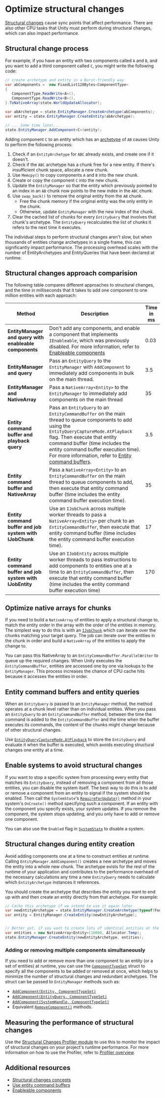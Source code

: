 # Optimize structural changes

[Structural changes](concepts-structural-changes.md) cause sync points that affect performance. There are also other CPU tasks that Unity must perform during structural changes, which can also impact performance.

## Structural change process

For example, if you have an entity with two components called `A` and `B`, and you want to add a third component called `C`, you might write the following code:

```c#
// create archetype and entity in a Burst-friendly way
var abComponents =  new FixedList128Bytes<ComponentType>
{
   ComponentType.ReadWrite<A>(),
   ComponentType.ReadWrite<B>(),
}.ToNativeArray(state.WorldUpdateAllocator);

var abArchetype = state.EntityManager.CreateArchetype(abComponents);
var entity = state.EntityManager.CreateEntity(abArchetype);

// ... Some time later... 
state.EntityManager.AddComponent<C>(entity);
```

Adding component `C` to an entity which has an [archetype](concepts-archetypes.md) of `AB` causes Unity to perform the following process:

1. Check if an `EntityArchetype` for `ABC` already exists, and create one if it doesn't.
1. Check if the `ABC` archetype has a chunk free for a new entity. If there's insufficient chunk space, allocate a new chunk.
1. Use `Memcpy()` to copy components `A` and `B` into the new chunk.
1. Create or copy the component `C` into the new chunk.
1. Update the `EntityManager` so that the entity which previously pointed to an index in an `AB` chunk now points to the new index in the `ABC` chunk.
1. Use `swap_back()` to remove the original entity from the `AB` chunk.
    * Free the chunk memory if the original entity was the only entity in the chunk.
    * Otherwise, update `EntityManager` with the new index of the chunk.
1. Clear the cached list of chunks for every `EntityQuery` that involves that chunk's archetype. The `EntityQuery` recalculates the list of chunks it refers to the next time it executes.

The individual steps to perform structural changes aren't slow, but when thousands of entities change archetypes in a single frame, this can significantly impact performance. The processing overhead scales with the number of EntityArchetypes and EntityQueries that have been declared at runtime.

## Structural changes approach comparision

The following table compares different approaches to structural changes, and the time in milliseconds that it takes to add one component to one million entities with each approach:

| **Method** | **Description** | **Time in ms** |
| --- | --- | --- |
| **EntityManager and query with enableable components** | Don't add any components, and enable a component that implements `IEnableable`, which was previously disabled. For more information, refer to [Enableable components](components-enableable.md) | 0.03 |
| **EntityManager and query** | Pass an `EntityQuery` to the `EntityManager` with `AddComponent` to immediately add components in bulk on the main thread. | 3.5 |
| **EntityManager and NativeArray** | Pass a `NativeArray<Entity>` to the `EntityManager` to immediately add components on the main thread | 35 |
| **Entity command buffer and playback query** | Pass an `EntityQuery` to an `EntityCommandBuffer` on the main thread to queue components to add using the `EntityQueryCaptureMode.AtPlayback` flag. Then execute that entity command buffer (time includes the entity command buffer execution time). For more information, refer to [Entity command buffers](systems-entity-command-buffer-use.md).| 3.5 |
| **Entity command buffer and NativeArray** | Pass a `NativeArray<Entity>` to an `EntityCommandBuffer` on the main thread to queue components to add, then execute that entity command buffer (time includes the entity command buffer execution time).| 35 |
| **Entity command buffer and job system with IJobChunk** | Use an `IJobChunk` across multiple worker threads to pass a `NativeArray<Entity>` per chunk to an `EntityCommandBuffer`, then execute that entity command buffer (time includes the entity command buffer execution time). | 17 |
| **Entity command buffer and job system with IJobEntity** | Use an `IJobEntity` across multiple worker threads to pass instructions to add components to entities one at a time to an `EntityCommandBuffer`, then execute that entity command buffer (time includes the entity command buffer execution time)| 170 |

## Optimize native arrays for chunks

If you need to build a `NativeArray` of entities to apply a structural change to, match the entity order in the array with the order of the entities in memory. The simplest way to do this is with an [`IJobChunk`](iterating-data-ijobchunk.md) which can iterate over the chunks matching your target query. The job can iterate over the entities in the chunk in order and build a `NativeArray` of the entities to apply the change to. 

You can pass this NativeArray to an `EntityCommandBuffer.ParallelWriter` to queue up the required changes. When Unity executes the `EntityCommandBuffer`, entities are accessed one by one via lookups to the `EntityManager`. This process increases the chance of CPU cache hits because it accesses the entities in order. 

## Entity command buffers and entity queries

When an `EntityQuery` is passed to an `EntityManager` method, the method operates at a chunk level rather than on individual entities. When you pass an `EntityQuery` to an `EntityCommandBuffer` method, between the time the command is added to the `EntityCommandBuffer` and the time when the buffer executes its commands, the content of the chunks might change because of other structural changes. 

Use [`EntityQueryCaptureMode.AtPlayback`](xref:Unity.Entities.EntityQueryCaptureMode) to store the `EntityQuery` and evaluate it when the buffer is executed, which avoids executing structural changes one entity at a time.

## Enable systems to avoid structural changes

If you want to stop a specific system from processing every entity that matches its `EntityQuery`, instead of removing a component from all those entities, you can disable the system itself. The best way to do this is to add or remove a component from an entity to signal if the system should be enabled. Then call the `SystemState`'s [`RequireForUpdate()`](xref:Unity.Entities.SystemState.RequireForUpdate``1) method in your system's `OnCreate()` method specifying such a component. If an entity with the component you specify exists, your system updates. If you remove the component, the system stops updating, and you only have to add or remove one component.

You can also use the `Enabled` flag in [`SystemState`](xref:Unity.Entities.SystemState) to disable a system. 

## Structural changes during entity creation

Avoid adding components one at a time to construct entities at runtime. Calling `EntityManager.AddComponent()` creates a new archetype and moves the entity into a whole new chunk. The archetype exists for the rest of the runtime of your application and contributes to the performance overhead of the necessary calculations any time a new `EntityQuery` needs to calculate which `EntityArchetype` instances it references.

You should create the archetype that describes the entity you want to end up with and then create an entity directly from that archetype. For example:

```c#
// Cache this archetype if we intend to use it again later  
var newEntityArchetype = state.EntityManager.CreateArchetype(typeof(Foo), typeof(Bar), typeof(Baz));  
var entity = EntityManager.CreateEntity(newEntityArchetype);


// Better yet, if you want to create lots of identical entities at the same time  
var entities = new NativeArray<Entity>(10000, Allocator.Temp);  
state.EntityManager.CreateEntity(newEntityArchetype, entities); 
```
### Adding or removing multiple components simultaneously

If you need to add or remove more than one component to an entity (or a set of entities) at runtime, you can use the [`ComponentTypeSet`](xref:Unity.Entities.ComponentTypeSet) struct to specify all the components to be added or removed at once, which helps to minimize the number of structural changes and redundant archetypes. The struct can be passed to `EntityManager` methods such as:

* [`AddComponent(Entity, ComponentTypeSet)`](xref:Unity.Entities.EntityManager.AddComponent(Unity.Entities.Entity,Unity.Entities.ComponentTypeSet@))  
* [`AddComponent(EntityQuery, ComponentTypeSet)`](xref:Unity.Entities.EntityManager.AddComponent(Unity.Entities.EntityQuery,Unity.Entities.ComponentType))
* [`AddComponent(SystemHandle, ComponentTypeSet)`](xref:Unity.Entities.EntityManager.AddComponent(Unity.Entities.SystemHandle,Unity.Entities.ComponentTypeSet@))
* Equivalent [`RemoveComponent()`](xref:Unity.Entities.EntityManager.RemoveComponent*) methods.

## Measuring the performance of structural changes

Use the [Structural Changes Profiler module](profiler-module-structural-changes.md) to use this to monitor the impact of structural changes on your project's runtime performance. For more information on how to use the Profiler, refer to [Profiler overview](xref:um-profiler).

## Additional resources

* [Structural changes concepts](concepts-structural-changes.md)
* [Use entity command buffers](systems-entity-command-buffer-use.md)
* [Enableable components](components-enableable.md)